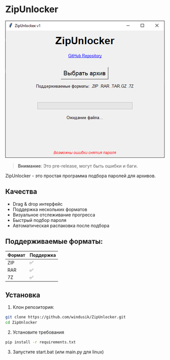 # ZipUnlocker

![ZipUnlocker Screenshot](screenshot.png)

> **Внимание**: Это pre-release, могут быть ошибки и баги.

ZipUnlocker - это простая программа подбора паролей для архивов.

## Качества

- Drag & drop интерфейс
- Поддержка нескольких форматов
- Визуальное отслеживание прогресса
- Быстрый подбор пароля
- Автоматическая распаковка после подбора

## Поддерживаемые форматы:

| Формат   | Поддержка |
|----------|------------------|
| ZIP      | ✅               |
| RAR      | ✅               |
| 7Z       | ✅               |

## Установка

1. Клон репозитория:
```bash
git clone https://github.com/windusik/ZipUnlocker.git
cd ZipUnlocker
```
2. Установите требования
```bash
pip install -r requirements.txt
```
3. Запустите start.bat (или main.py для linux)
